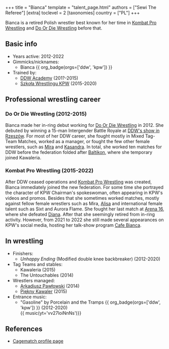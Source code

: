 +++
title = "Bianca"
template = "talent_page.html"
authors = ["Sewi The Referee"]
[extra]
toclevel = 2
[taxonomies]
country = ["PL"]
+++

Bianca is a retired Polish wrestler best known for her time in [Kombat Pro Wrestling](@/o/kpw.md) and [Do Or Die Wrestling](@/o/ddw.md) before that.

## Basic info

* Years active: 2012-2022
* Gimmicks/nicknames:
  - Bianca {{ org_badge(orgs=['ddw', 'kpw']) }}
* Trained by:
  - [DDW Academy](@/o/ddw-academy.md) (201?-2015)
  - [Szkoła Wrestlingu KPW](@/o/szkola-kpw.md) (2015-2020)

## Professional wrestling career

### Do Or Die Wrestling (2012-2015)

Bianca made her in-ring debut working for [Do Or Die Wrestling](@/o/ddw.md) in 2012. She debuted by winning a 15-man Intergender Battle Royale at [DDW's show in Rzeszów](@/e/ddw/2012-03-09-ddw-6.md). For most of her DDW career, she fought mostly in Mixed Tag-Team Matches, worked as a manager, or fought the few other female wrestlers, such as [Mira](@/w/mira.md) and [Kasandra](@/w/kasandra.md). In total, she worked ten matches for DDW before the federation folded after [Baltikon](@/e/ddw/2015-07-24-ddw-baltikon.md), where she temporary joined Kawaleria.

### Kombat Pro Wrestling (2015-2022)

After DDW ceased operations and [Kombat Pro Wrestling](@/o/kpw.md) was created, Bianca immediately joined the new federation. For some time she portrayed the character of KPW Chairman's spokeswoman, often appearing in KPW's videos and promos. Besides that she sometimes worked matches, mostly against fellow female wrestlers such as Mira, [Alisa](@/w/alisa.md) and international female talent such as Sixt and Aurora Flame. She fought her last match at [Arena 16](@/e/kpw/2020-02-01-kpw-arena-16.md), where she defeated [Diana](@/w/diana-strong.md). After that she seemingly retired from in-ring activity. However, from 2021 to 2022 she still made several appearances on KPW's social media, hosting her talk-show program [Cafe Bianca][cafe-bianca].

## In wrestling

* Finishers:
  - _Unhappy Ending_ (Modified double knee backbreaker) (2012-2020)
* Tag Teams and stables:
  - Kawaleria (2015)
  - The Untouchables (2014)
* Wrestlers managed:
  - [Arkadiusz Pawłowski](@/w/pan-pawlowski.md) (2014)
  - [Piękny Kawaler](@/w/piekny-kawaler.md) (2015)
* Entrance music:
  - "Gasoline" by Porcelain and the Tramps
    {{ org_badge(orgs=['ddw', 'kpw']) }} (2012-2020) <br>
    {{ music(yt='vv27loiNnNs')}}

## References

* [Cagematch profile page](https://www.cagematch.net/?id=2&nr=15408)

[cafe-bianca]: https://www.youtube.com/watch?v=bzTNhK0G478
